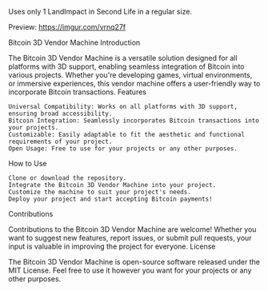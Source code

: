 Uses only 1 LandImpact in Second Life in a regular size.

Preview:
https://imgur.com/vrnq27f


Bitcoin 3D Vendor Machine
Introduction

The Bitcoin 3D Vendor Machine is a versatile solution designed for all platforms with 3D support, enabling seamless integration of Bitcoin into various projects. Whether you're developing games, virtual environments, or immersive experiences, this vendor machine offers a user-friendly way to incorporate Bitcoin transactions.
Features

    Universal Compatibility: Works on all platforms with 3D support, ensuring broad accessibility.
    Bitcoin Integration: Seamlessly incorporates Bitcoin transactions into your projects.
    Customizable: Easily adaptable to fit the aesthetic and functional requirements of your project.
    Open Usage: Free to use for your projects or any other purposes.

How to Use

    Clone or download the repository.
    Integrate the Bitcoin 3D Vendor Machine into your project.
    Customize the machine to suit your project's needs.
    Deploy your project and start accepting Bitcoin payments!

Contributions

Contributions to the Bitcoin 3D Vendor Machine are welcome! Whether you want to suggest new features, report issues, or submit pull requests, your input is valuable in improving the project for everyone.
License

The Bitcoin 3D Vendor Machine is open-source software released under the MIT License. Feel free to use it however you want for your projects or any other purposes.
